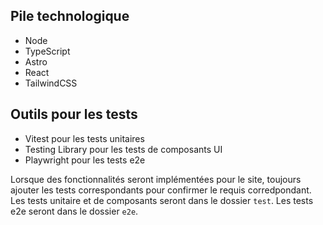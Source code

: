 ## Pile technologique
- Node
- TypeScript
- Astro
- React
- TailwindCSS

## Outils pour les tests
- Vitest pour les tests unitaires
- Testing Library pour les tests de composants UI
- Playwright pour les tests e2e

Lorsque des fonctionnalités seront implémentées pour le site, toujours ajouter les tests correspondants pour confirmer le requis corredpondant.
Les tests unitaire et de composants seront dans le dossier `test`.
Les tests e2e seront dans le dossier `e2e`.